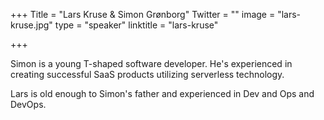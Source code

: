 +++
Title = "Lars Kruse & Simon Grønborg"
Twitter = ""
image = "lars-kruse.jpg"
type = "speaker"
linktitle = "lars-kruse"

+++

Simon is a young T-shaped software developer. He's experienced in creating successful SaaS products utilizing serverless technology. 

Lars is old enough to Simon's father and experienced in Dev and Ops and DevOps.
